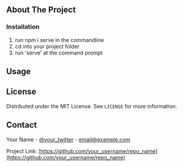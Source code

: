 <!-- ABOUT THE PROJECT -->
## About The Project




### Installation

1. run npm i serve in the commandline
2. cd into your project folder
3. run 'serve' at the command prompt



<!-- USAGE EXAMPLES -->
## Usage






<!-- LICENSE -->
## License

Distributed under the MIT License. See `LICENSE` for more information.



<!-- CONTACT -->
## Contact

Your Name - [@your_twitter](https://twitter.com/your_username) - email@example.com

Project Link: [https://github.com/your_username/repo_name](https://github.com/your_username/repo_name)
